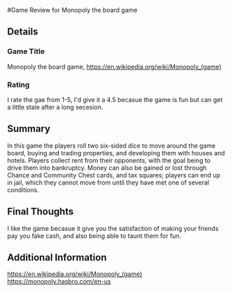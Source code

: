 #Game Review for Monopoly the board game

## Details

### Game Title
Monopoly the board game, https://en.wikipedia.org/wiki/Monopoly_(game)

### Rating
I rate the gae from 1-5, I'd give it a 4.5 becasue the game is fun but can get a little stale after a long secesion. 

## Summary
In this game the players roll two six-sided dice to move around the game board, 
buying and trading properties, and developing them with houses and hotels. Players collect rent from their opponents, 
with the goal being to drive them into bankruptcy. Money can also be gained or lost through Chance and Community Chest cards,
and tax squares; players can end up in jail, which they cannot move from until they have met one of several conditions.  

## Final Thoughts
I like the game becasue it give you the satisfaction of making your friends pay you fake cash, and also being able to taunt them for fun. 

## Additional Information
https://en.wikipedia.org/wiki/Monopoly_(game)
https://monopoly.hasbro.com/en-us
